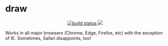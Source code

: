 # draw

<p align="center">
  <a href="https://github.com/inker/draw/actions/workflows/code-quality.yml">
    <img
      src="https://github.com/inker/draw/actions/workflows/code-quality.yml/badge.svg?branch=master"
      alt="build status"
    >
  </a>
  <a href="https://github.com/inker/draw/graphs/contributors">
		<img
      src="https://img.shields.io/github/contributors/inker/draw.svg"
    >
	</a>
</p>

Works in all major browsers (Chrome, Edge, Firefox, etc) with the exception of IE. Sometimes, Safari disappoints, too!
